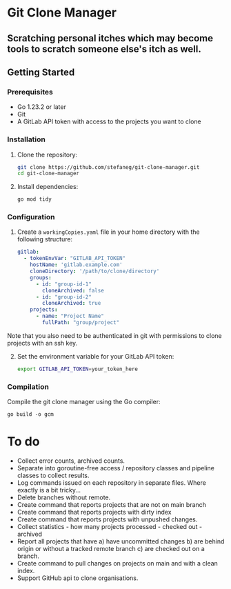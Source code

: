 # Git Clone Manager

## Scratching personal itches which may become tools to scratch someone else's itch as well.

## Getting Started

### Prerequisites

- Go 1.23.2 or later
- Git
- A GitLab API token with access to the projects you want to clone

### Installation

1. Clone the repository:
    ```sh
    git clone https://github.com/stefaneg/git-clone-manager.git
    cd git-clone-manager
    ```

2. Install dependencies:
    ```sh
    go mod tidy
    ```

### Configuration

1. Create a `workingCopies.yaml` file in your home directory with the following structure:
    ```yaml
    gitlab:
      - tokenEnvVar: "GITLAB_API_TOKEN"
        hostName: 'gitlab.example.com'
        cloneDirectory: '/path/to/clone/directory'
        groups:
          - id: "group-id-1"
            cloneArchived: false
          - id: "group-id-2"
            cloneArchived: true
        projects:
          - name: "Project Name"
            fullPath: "group/project"
    ```

Note that you also need to be authenticated in git with permissions to clone projects with an ssh key.

2. Set the environment variable for your GitLab API token:
    ```sh
    export GITLAB_API_TOKEN=your_token_here
    ```

### Compilation

Compile the git clone manager using the Go compiler:
```shell
go build -o gcm
```

# To do
- Collect error counts, archived counts. 
- Separate into goroutine-free access / repository classes and pipeline classes to collect results.
- Log commands issued on each repository in separate files. Where exactly is a bit tricky...
- Delete branches without remote.
- Create command that reports projects that are not on main branch
- Create command that reports projects with dirty index
- Create command that reports projects with unpushed changes.
- Collect statistics - how many projects processed - checked out - archived
- Report all projects that have a) have uncommitted changes b) are behind origin or without a tracked remote branch c) are checked out on a branch.
- Create command to pull changes on projects on main and with a clean index.
- Support GitHub api to clone organisations.
